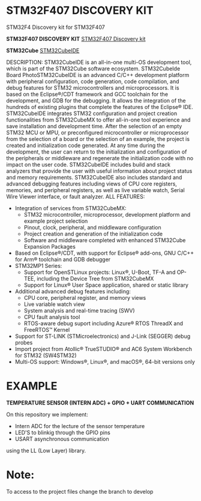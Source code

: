 # STM32F407 DISCOVERY KIT

STM32F4 Discovery kit for STM32F407

**STM32F407 DISCOVERY KIT** [STM32F407 Discovery kit](https://www.st.com/en/evaluation-tools/stm32f4discovery.html)

**STM32Cube** [STM32CubeIDE](https://www.st.com/en/development-tools/stm32cubeide.html) 


DESCRIPTION: STM32CubeIDE is an all-in-one multi-OS development tool, which is part of the STM32Cube software ecosystem. STM32CubeIde Board PhotoSTM32CubeIDE is an advanced C/C++ development platform with peripheral configuration, code generation, code compilation, and debug features for STM32 microcontrollers and microprocessors. It is based on the Eclipse®/CDT framework and GCC toolchain for the development, and GDB for the debugging. It allows the integration of the hundreds of existing plugins that complete the features of the Eclipse® IDE.
STM32CubeIDE integrates STM32 configuration and project creation functionalities from STM32CubeMX to offer all-in-one tool experience and save installation and development time. After the selection of an empty STM32 MCU or MPU, or preconfigured microcontroller or microprocessor from the selection of a board or the selection of an example, the project is created and initialization code generated. At any time during the development, the user can return to the initialization and configuration of the peripherals or middleware and regenerate the initialization code with no impact on the user code.
STM32CubeIDE includes build and stack analyzers that provide the user with useful information about project status and memory requirements.
STM32CubeIDE also includes standard and advanced debugging features including views of CPU core registers, memories, and peripheral registers, as well as live variable watch, Serial Wire Viewer interface, or fault analyzer.
ALL FEATURES: 
* Integration of services from STM32CubeMX:
  * STM32 microcontroller, microprocessor, development platform and example project selection
  * Pinout, clock, peripheral, and middleware configuration
  * Project creation and generation of the initialization code
  * Software and middleware completed with enhanced STM32Cube Expansion Packages
* Based on Eclipse®/CDT, with support for Eclipse® add-ons, GNU C/C++ for Arm® toolchain and GDB debugger
* STM32MP1 Series:
  * Support for OpenSTLinux projects: Linux®, U-Boot, TF-A and OP-TEE, including the Device Tree from STM32CubeMX
  * Support for Linux® User Space application, shared or static library
* Additional advanced debug features including:
  * CPU core, peripheral register, and memory views
  * Live variable watch view
  * System analysis and real-time tracing (SWV)
  * CPU fault analysis tool
  * RTOS-aware debug suport including Azure® RTOS ThreadX and FreeRTOS™ Kernel
* Support for ST-LINK (STMicroelectronics) and J-Link (SEGGER) debug probes
* Import project from Atollic® TrueSTUDIO® and AC6 System Workbench for STM32 (SW4STM32)
* Multi-OS support: Windows®, Linux®, and macOS®, 64-bit versions only

# EXAMPLE

**TEMPERATURE SENSOR (INTERN ADC) + GPIO + UART COMMUNICATION**

On this repository we implement:
 - Intern ADC for the lecture of the sensor temperature 
 - LED'S to blinkig through the GPIO pins
 - USART asynchronous communication

 using the LL (Low Layer) library.

# Note: 

To access to the project files change the branch to develop
